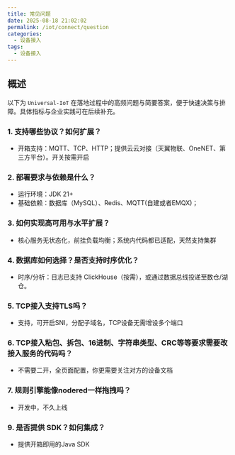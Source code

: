 ```yaml
---
title: 常见问题
date: 2025-08-18 21:02:02
permalink: /iot/connect/question
categories:
  - 设备接入
tags:
  - 设备接入
---
```


## 概述

以下为 `Universal-IoT` 在落地过程中的高频问题与简要答案，便于快速决策与排障。具体指标与企业实践可在后续补充。

### 1. 支持哪些协议？如何扩展？

- 开箱支持：MQTT、TCP、HTTP；提供云云对接（天翼物联、OneNET、第三方平台）。开关按需开启

### 2. 部署要求与依赖是什么？

- 运行环境：JDK 21+
- 基础依赖：数据库（MySQL）、Redis、MQTT(自建或者EMQX)；

### 3. 如何实现高可用与水平扩展？

- 核心服务无状态化，前挂负载均衡；系统内代码都已适配，天然支持集群

### 4. 数据库如何选择？是否支持时序优化？

- 时序/分析：日志已支持 ClickHouse（按需），或通过数据总线投递至数仓/湖仓。

### 5. TCP接入支持TLS吗？

- 支持，可开启SNI，分配子域名，TCP设备无需增设多个端口

### 6. TCP接入粘包、拆包、16进制、字符串类型、CRC等等要求需要改接入服务的代码吗？

- 不需要二开，全页面配置，你更需要关注对方的设备文档

### 7. 规则引擎能像nodered一样拖拽吗？

- 开发中，不久上线

### 9. 是否提供 SDK？如何集成？

- 提供开箱即用的Java SDK

